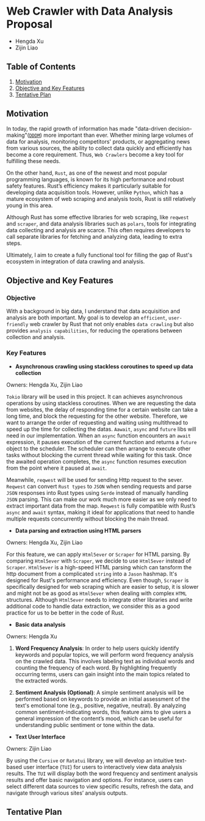 # **Web Crawler with Data Analysis Proposal**

- Hengda Xu
- Zijin Liao

## **Table of Contents**
1. [Motivation](#motivation)
2. [Objective and Key Features](#objective-and-key-features)
3. [Tentative Plan](#tentative-plan)

## **Motivation**

In today, the rapid growth of information has made "data-driven decision-making"([`DDDM`](https://www.ibm.com/think/topics/data-driven-decision-making)) more important than ever. Whether mining large volumes of data for analysis, monitoring competitors' products, or aggregating news from various sources, the ability to collect data quickly and efficiently has become a core requirement. Thus, `Web Crawlers` become a key tool for fulfilling these needs.

On the other hand, `Rust`, as one of the newest and most popular programming languages, is known for its high performance and robust safety features. Rust’s efficiency makes it particularly suitable for developing data acquisition tools. However, unlike `Python`, which has a mature ecosystem of web scraping and analysis tools, Rust is still relatively young in this area. 

Although Rust has some effective libraries for web scraping, like `reqwest` and `scraper`, and data analysis libraries such as `polars`, tools for integrating data collecting and analysis are scarce. This often requires developers to call separate libraries for fetching and analyzing data, leading to extra steps. 

Ultimately, I aim to create a fully functional tool for filling the gap of Rust's ecosystem in integration of data crawling and analysis.

## **Objective and Key Features**

### **Objective**

With a background in big data, I understand that data acquisition and analysis are both important. My goal is to develop an `efficient`, `user-friendly` web crawler by Rust that not only enables `data crawling` but also provides `analysis capabilities`, for reducing the operations between collection and analysis.

### **Key Features**

- **Asynchronous crawling using stackless coroutines to speed up data collection**

Owners: Hengda Xu, Zijin Liao

`Tokio` library will be used in this project. It can achieves asynchronous operations by using stackless coroutines. When we are requesting the data from websites, the delay of responding time for a certain website can take a long time, and block the requesting for the other website. Therefore, we want to arrange the order of requesting and waiting using multithread to speed up the time for collecting the datas. `Aawait`, `async` and `future` libs will need in our implementation. When an `async` function encounters an `await` expression, it pauses execution of the current function and returns a `future` object to the scheduler. The scheduler can then arrange to execute other tasks without blocking the current thread while waiting for this task. Once the awaited operation completes, the `async` function resumes execution from the point where it paused at `await`.

Meanwhile, `reqwest` will be used for sending Http request to the sever. `Reqwest` can convert `Rust types` to `JSON` when sending requests and parse `JSON` responses into Rust types using `Serde` instead of manually handling `JSON` parsing. This can make our work much more easier as we only need to extract important data from the map. `Reqwest` is fully compatible with Rust’s `async` and `await` syntax, making it ideal for applications that need to handle multiple requests concurrently without blocking the main thread.


- **Data parsing and extraction using HTML parsers**

Owners: Hengda Xu, Zijin Liao

For this feature, we can apply `Html5ever` or `Scraper` for HTML parsing. By comparing `Html5ever` with `Scraper`, we decide to use `Html5ever` instead of `Scraper`. `Html5ever` is a high-speed HTML parsing which can tansform the http document from a complicated `string` into a `Jason` hashmap. It's designed for Rust's performance and efficiency. Even though, `Scraper` is specifically designed for web scraping which are easier to setup, it is slower and might not be as good as `Html5ever` when dealing with complex `HTML` structures. Although `Html5ever` needs to integrate other libraries and write additional code to handle data extraction, we consider this as a good practice for us to be better in the code of Rust. 

- **Basic data analysis**

Owners: Hengda Xu

1. **Word Frequency Analysis**: In order to help users quickly identify keywords and popular topics, we will perform word frequency analysis on the crawled data. This involves labeling text as individual words and counting the frequency of each word. By highlighting frequently occurring terms, users can gain insight into the main topics related to the extracted words.

2. **Sentiment Analysis (Optional)**: A simple sentiment analysis will be performed based on keywords to provide an initial assessment of the text's emotional tone (e.g., positive, negative, neutral). By analyzing common sentiment-indicating words, this feature aims to give users a general impression of the content’s mood, which can be useful for understanding public sentiment or tone within the data.

- **Text User Interface**

Owners: Zijin Liao

By using the `Cursive` or `Ratatui` library, we will develop an intuitive text-based user interface (`TUI`) for users to interactively view data analysis results. The `TUI` will display both the word frequency and sentiment analysis results and offer basic navigation and options. For instance, users can select different data sources to view specific results, refresh the data, and navigate through various sites’ analysis outputs.


## **Tentative Plan**